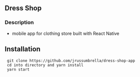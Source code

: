 ## Dress Shop

### Description

- mobile app for clothing store built with React Native

## Installation

```
 git clone https://github.com/jrussumbrella/dress-shop-app
 cd into directory and yarn install
 yarn start
```
